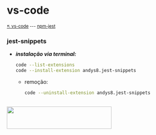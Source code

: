 # vs-code

<sub>[:arrow_upper_left: vs-code](readme.md) --- [npm-jest](../../../npm/testes/jest/readme.md)<sub>

###  jest-snippets

- ***instalação via terminal:***
    ```bash
    code --list-extensions
    code --install-extension andys8.jest-snippets
    ```
    - remoção:
        ```bash
        code --uninstall-extension andys8.jest-snippets
        ```
<sup></sup>
---
<image src="../../../imgs/ts-ext-jestcodesnipperts.PNG" height="60" width="280"/>